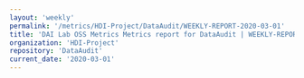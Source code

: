 ```yaml
---
layout: 'weekly'
permalink: '/metrics/HDI-Project/DataAudit/WEEKLY-REPORT-2020-03-01'
title: 'DAI Lab OSS Metrics Metrics report for DataAudit | WEEKLY-REPORT-2020-03-01'
organization: 'HDI-Project'
repository: 'DataAudit'
current_date: '2020-03-01'
---
```

